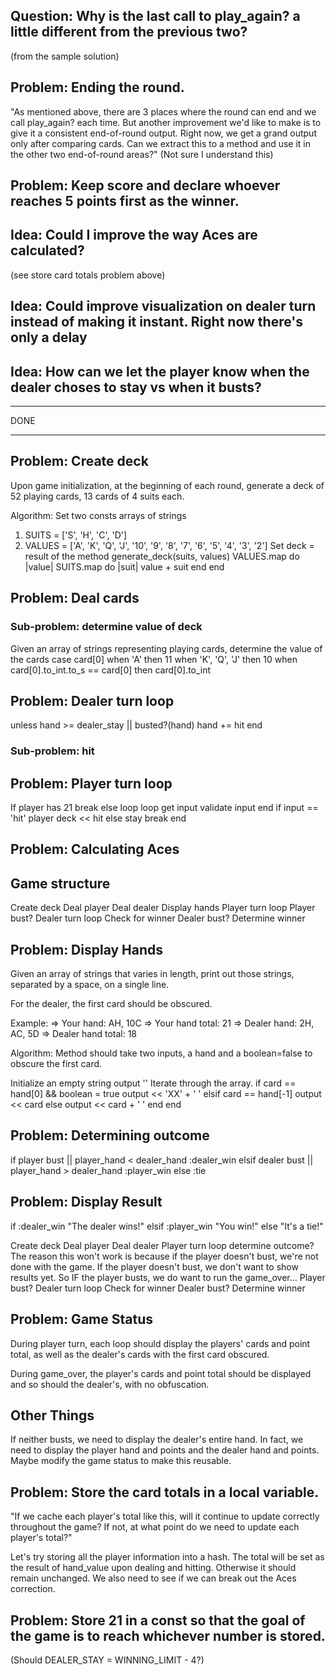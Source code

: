 

## Question: Why is the last call to play_again? a little different from the previous two?
(from the sample solution)

## Problem: Ending the round.
"As mentioned above, there are 3 places where the round can end and we call play_again? each time. But another improvement we'd like to make is to give it a consistent end-of-round output. Right now, we get a grand output only after comparing cards. Can we extract this to a method and use it in the other two end-of-round areas?" (Not sure I understand this)

## Problem: Keep score and declare whoever reaches 5 points first as the winner.

## Idea: Could I improve the way Aces are calculated?
(see store card totals problem above)

## Idea: Could improve visualization on dealer turn instead of making it instant. Right now there's only a delay

## Idea: How can we let the player know when the dealer choses to stay vs when it busts?

___
DONE
___

## Problem: Create deck
Upon game initialization, at the beginning of each round, generate a deck of 52 playing cards, 13 cards of 4 suits each.

Algorithm:
Set two consts arrays of strings
  1. SUITS = ['S', 'H', 'C', 'D']
  2. VALUES = ['A', 'K', 'Q', 'J', '10', '9', '8', '7', '6', '5', '4', '3', '2']
Set deck = result of the method generate_deck(suits, values)
  VALUES.map do |value|
    SUITS.map do |suit|
      value + suit
    end
  end

## Problem: Deal cards

### Sub-problem: determine value of deck
Given an array of strings representing playing cards, determine the value of the cards
case card[0]
when 'A' then 11
when 'K', 'Q', 'J' then 10
when card[0].to_int.to_s == card[0] then card[0].to_int

## Problem: Dealer turn loop
unless hand >= dealer_stay || busted?(hand)
  hand += hit
end

  ### Sub-problem: hit

## Problem: Player turn loop
If player has 21
  break
else
  loop
    loop
      get input
      validate input
    end
  if input == 'hit'
    player deck << hit
  else
    stay
    break
end

## Problem: Calculating Aces

## Game structure
Create deck
Deal player
Deal dealer
Display hands
Player turn loop
Player bust?
Dealer turn loop
Check for winner
Dealer bust?
Determine winner


## Problem: Display Hands
Given an array of strings that varies in length, print out those strings, separated by a space, on a single line.

For the dealer, the first card should be obscured.

Example:
=> Your hand: AH, 10C
=> Your hand total: 21
=> Dealer hand: 2H, AC, 5D
=> Dealer hand total: 18

Algorithm:
Method should take two inputs, a hand and a boolean=false to obscure the first card.

Initialize an empty string output ''
Iterate through the array.
  if card == hand[0] && boolean = true
    output << 'XX' + ' '
  elsif card == hand[-1]
    output << card
  else
    output << card + ' '
  end
end

## Problem: Determining outcome
if player bust || player_hand < dealer_hand
  :dealer_win
elsif dealer bust || player_hand > dealer_hand
  :player_win
else
  :tie

  ## Problem: Display Result
if :dealer_win
"The dealer wins!"
elsif :player_win
"You win!"
else
"It's a tie!"

Create deck
Deal player
Deal dealer
Player turn loop
  determine outcome?
  The reason this won't work is because if the player doesn't bust, we're not done with the game.
  If the player doesn't bust, we don't want to show results yet.
  So IF the player busts, we do want to run the game_over...
Player bust?
Dealer turn loop
Check for winner
Dealer bust?
Determine winner

## Problem: Game Status
During player turn, each loop should display the players' cards and point total, as well as the dealer's cards with the first card obscured.

During game_over, the player's cards and point total should be displayed and so should the dealer's, with no obfuscation.


## Other Things
If neither busts, we need to display the dealer's entire hand. In fact, we need to display the player hand and points and the dealer hand and points. Maybe modify the game status to make this reusable.

## Problem: Store the card totals in a local variable.
"If we cache each player's total like this, will it continue to update correctly throughout the game? If not, at what point do we need to update each player's total?"

Let's try storing all the player information into a hash.
The total will be set as the result of hand_value upon dealing and hitting. Otherwise it should remain unchanged. We also need to see if we can break out the Aces correction.

## Problem: Store 21 in a const so that the goal of the game is to reach whichever number is stored.
(Should DEALER_STAY = WINNING_LIMIT - 4?)